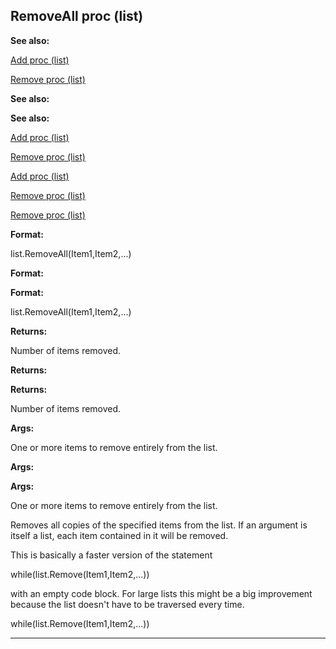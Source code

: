 

 RemoveAll proc (list)
-----------------------




**See also:** 


[Add proc (list)](#/list/proc/Add) 

[Remove proc (list)](#/list/proc/Remove) 




**See also:** 

**See also:**

[Add proc (list)](#/list/proc/Add) 

[Remove proc (list)](#/list/proc/Remove) 


[Add proc (list)](#/list/proc/Add)

[Remove proc (list)](#/list/proc/Remove) 

[Remove proc (list)](#/list/proc/Remove)


**Format:** 


 list.RemoveAll(Item1,Item2,...)
 


**Format:** 

**Format:**

 list.RemoveAll(Item1,Item2,...)



**Returns:** 


 Number of items removed.
 


**Returns:** 

**Returns:**

 Number of items removed.



**Args:** 


 One or more items to remove entirely from the list.
 


**Args:** 

**Args:**

 One or more items to remove entirely from the list.


 Removes all copies of the specified items from the list. If an argument is
itself a list, each item contained in it will be removed.




 This is basically a faster version of the statement
 
 while(list.Remove(Item1,Item2,...))
 
 with an empty code block. For
large lists this might be a big improvement because the list doesn't have to
be traversed every time.




 while(list.Remove(Item1,Item2,...))



---


